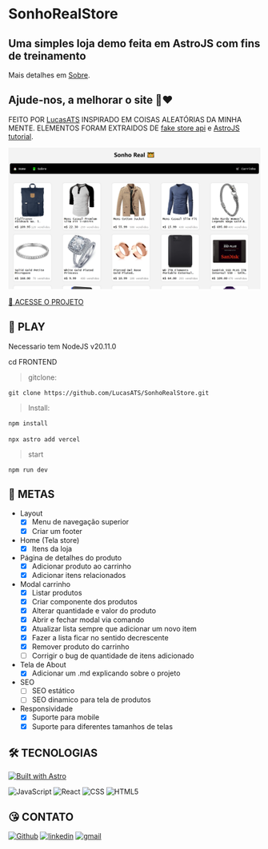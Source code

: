 # SonhoRealStore

## Uma simples loja demo feita em AstroJS com fins de treinamento

Mais detalhes em [Sobre](https://sonhorealstore.vercel.app/about).

## Ajude-nos, a melhorar o site 🤩❤️

FEITO POR [LucasATS](https://github.com/LucasATS)
INSPIRADO EM COISAS ALEATÓRIAS DA MINHA MENTE.
ELEMENTOS FORAM EXTRAIDOS DE [fake store api](https://fakestoreapi.com/) e [AstroJS tutorial](https://docs.astro.build/pt-br/tutorial/).

[![preview](./.github/preview.png)](https://sonhorealstore.vercel.app/)

[🔗 ACESSE O PROJETO](https://sonhorealstore.vercel.app/)

## __📂 PLAY__

Necessario tem NodeJS v20.11.0

  cd FRONTEND

> gitclone:

    git clone https://github.com/LucasATS/SonhoRealStore.git

> Install:

    npm install

    npx astro add vercel

> start

    npm run dev

## __🎯 METAS__

- Layout
  - [X] Menu de navegação superior
  - [X] Criar um footer

- Home (Tela store)
  - [X] Itens da loja

- Página de detalhes do produto
  - [X] Adicionar produto ao carrinho
  - [X] Adicionar itens relacionados

- Modal carrinho
  - [X] Listar produtos
  - [X] Criar componente dos produtos
  - [X] Alterar quantidade e valor do produto
  - [X] Abrir e fechar modal via comando
  - [X] Atualizar lista sempre que adicionar um novo item
  - [X] Fazer a lista ficar no sentido decrescente
  - [X] Remover produto do carrinho
  - [ ] Corrigir o bug de quantidade de itens adicionado

- Tela de About
  - [X] Adicionar um .md explicando sobre o projeto

- SEO
  - [ ] SEO estático
  - [ ] SEO dinamico para tela de produtos

- Responsividade
  - [X] Suporte para mobile
  - [X] Suporte para diferentes tamanhos de telas

<!--
## __❤ AGRADECIMENTOS__
[@<NOME>](<LINK>) "<MENSAGEM>"
-->

## __🛠 TECNOLOGIAS__

[![Built with Astro](https://astro.badg.es/v2/built-with-astro/small.svg)](https://astro.build)

![JavaScript](https://img.shields.io/badge/JavaScript-323330?style=for-the-badge&logo=javascript&logoColor=F7DF1E)
![React](https://img.shields.io/badge/React-20232A?style=for-the-badge&logo=react&logoColor=61DAFB)
![CSS](https://img.shields.io/badge/CSS3-1572B6?style=for-the-badge&logo=css3&logoColor=white)
![HTML5](https://img.shields.io/badge/HTML5-E34F26?style=for-the-badge&logo=html5&logoColor=white)


## __😘 CONTATO__ <ALTERE APENAS OS LINKS DOS HREF>
<p align="left">
  <a href="https://github.com/LucasATS/"><img src="https://img.shields.io/badge/GitHub-100000?style=for-the-badge&amp;logo=github&amp;logoColor=white" alt="Github"></a>
  <a href="https://www.linkedin.com/in/lucas-almeida-tiburtino-da-silva/"><img src="https://img.shields.io/badge/LinkedIn-0077B5?style=for-the-badge&amp;logo=linkedin&amp;logoColor=white" alt="linkedin"></a>
  <a href="mailto:lucas.almida.da.silva@gmail.com"><img src="https://img.shields.io/badge/Gmail-D14836?style=for-the-badge&logo=gmail&logoColor=white" alt="gmail"></a>
</p>
